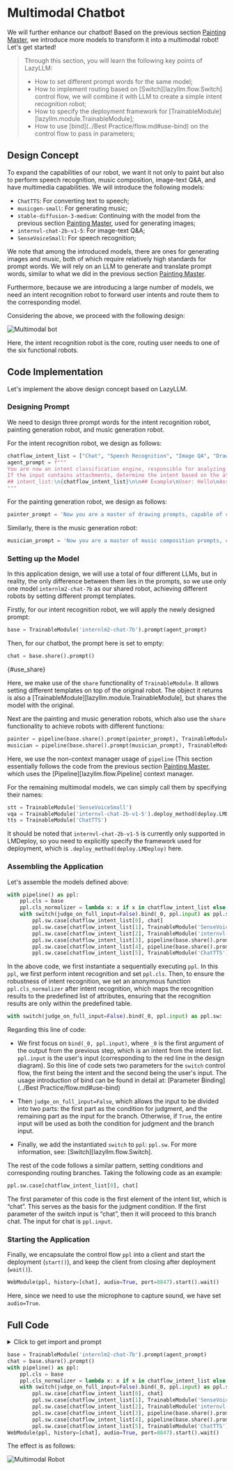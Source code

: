 # Multimodal Chatbot

We will further enhance our chatbot! Based on the previous section [Painting Master](painting_master.md), we introduce more models to transform it into a multimodal robot! Let's get started!

> Through this section, you will learn the following key points of LazyLLM:
>
> - How to set different prompt words for the same model;
> - How to implement routing based on [Switch][lazyllm.flow.Switch] control flow, we will combine it with LLM to create a simple intent recognition robot;
> - How to specify the deployment framework for [TrainableModule][lazyllm.module.TrainableModule];
> - How to use [bind](../Best Practice/flow.md#use-bind) on the control flow to pass in parameters;

## Design Concept

To expand the capabilities of our robot, we want it not only to paint but also to perform speech recognition, music composition, image-text Q&A, and have multimedia capabilities. We will introduce the following models:

- `ChatTTS`: For converting text to speech;
- `musicgen-small`: For generating music;
- `stable-diffusion-3-medium`: Continuing with the model from the previous section [Painting Master](painting_master.md), used for generating images;
- `internvl-chat-2b-v1-5`: For image-text Q&A;
- `SenseVoiceSmall`: For speech recognition;

We note that among the introduced models, there are ones for generating images and music, both of which require relatively high standards for prompt words. We will rely on an LLM to generate and translate prompt words, similar to what we did in the previous section [Painting Master](painting_master.md).

Furthermore, because we are introducing a large number of models, we need an intent recognition robot to forward user intents and route them to the corresponding model.

Considering the above, we proceed with the following design:

![Multimodal bot](../assets/3_multimodal-bot3.svg)

Here, the intent recognition robot is the core, routing user needs to one of the six functional robots.

## Code Implementation

Let's implement the above design concept based on LazyLLM.

### Designing Prompt

We need to design three prompt words for the intent recognition robot, painting generation robot, and music generation robot.

For the intent recognition robot, we design as follows:

```python
chatflow_intent_list = ["Chat", "Speech Recognition", "Image QA", "Drawing", "Generate Music", "Text to Speech"]
agent_prompt = f"""
You are now an intent classification engine, responsible for analyzing user input text based on dialogue information and determining a unique intent category.\nOnly reply with the name of the intent, do not output any additional fields, and do not translate. "intent_list" is the list of all intent names.\n
If the input contains attachments, determine the intent based on the attachment file extension with the highest priority: if it is an image extension like .jpg, .png, etc., then output: Image QA; if it is an audio extension like .mp3, .wav, etc., then output: Speech Recognition.
## intent_list:\n{chatflow_intent_list}\n\n## Example\nUser: Hello\nAssistant: Chat
"""
```

For the painting generation robot, we design as follows:

```python
painter_prompt = 'Now you are a master of drawing prompts, capable of converting any Chinese content entered by the user into English drawing prompts. In this task, you need to convert any input content into English drawing prompts, and you can enrich and expand the prompt content.'
```

Similarly, there is the music generation robot:

```python
musician_prompt = 'Now you are a master of music composition prompts, capable of converting any Chinese content entered by the user into English music composition prompts. In this task, you need to convert any input content into English music composition prompts, and you can enrich and expand the prompt content.'
```
### Setting up the Model

In this application design, we will use a total of four different LLMs, but in reality, the only difference between them lies in the prompts, so we use only one model `internlm2-chat-7b` as our shared robot, achieving different robots by setting different prompt templates.

Firstly, for our intent recognition robot, we will apply the newly designed prompt:

```python
base = TrainableModule('internlm2-chat-7b').prompt(agent_prompt)
```

Then, for our chatbot, the prompt here is set to empty:

```python
chat = base.share().prompt()
```

[](){#use_share}

Here, we make use of the `share` functionality of `TrainableModule`. It allows setting different templates on top of the original robot. The object it returns is also a [TrainableModule][lazyllm.module.TrainableModule], but shares the model with the original.

Next are the painting and music generation robots, which also use the `share` functionality to achieve robots with different functions:

```python
painter = pipeline(base.share().prompt(painter_prompt), TrainableModule('stable-diffusion-3-medium'))
musician = pipeline(base.share().prompt(musician_prompt), TrainableModule('musicgen-small'))
```

Here, we use the non-context manager usage of `pipeline` 
(This section essentially follows the code from the previous section [Painting Master](painting_master.md), which uses the [Pipeline][lazyllm.flow.Pipeline] context manager.


For the remaining multimodal models, we can simply call them by specifying their names:

```python
stt = TrainableModule('SenseVoiceSmall')
vqa = TrainableModule('internvl-chat-2b-v1-5').deploy_method(deploy.LMDeploy)
tts = TrainableModule('ChatTTS')
```

It should be noted that `internvl-chat-2b-v1-5` is currently only supported in LMDeploy, so you need to explicitly specify the framework used for deployment, which is `.deploy_method(deploy.LMDeploy)` here.

### Assembling the Application

Let's assemble the models defined above:

```python
with pipeline() as ppl:
    ppl.cls = base
    ppl.cls_normalizer = lambda x: x if x in chatflow_intent_list else chatflow_intent_list[0]
    with switch(judge_on_full_input=False).bind(_0, ppl.input) as ppl.sw:
        ppl.sw.case[chatflow_intent_list[0], chat]
        ppl.sw.case[chatflow_intent_list[1], TrainableModule('SenseVoiceSmall')]
        ppl.sw.case[chatflow_intent_list[2], TrainableModule('internvl-chat-2b-v1-5').deploy_method(deploy.LMDeploy)]
        ppl.sw.case[chatflow_intent_list[3], pipeline(base.share().prompt(painter_prompt), TrainableModule('stable-diffusion-3-medium'))]
        ppl.sw.case[chatflow_intent_list[4], pipeline(base.share().prompt(musician_prompt), TrainableModule('musicgen-small'))]
        ppl.sw.case[chatflow_intent_list[5], TrainableModule('ChatTTS')]
```

In the above code, we first instantiate a sequentially executing `ppl`. In this `ppl`, we first perform intent recognition and set `ppl.cls`.
Then, to ensure the robustness of intent recognition, we set an anonymous function `ppl.cls_normalizer` after intent recognition,
which maps the recognition results to the predefined list of attributes, ensuring that the recognition results are only within the predefined table.

```python
with switch(judge_on_full_input=False).bind(_0, ppl.input) as ppl.sw:
```

Regarding this line of code:

- We first focus on `bind(_0, ppl.input)`, where `_0` is the first argument of the output from the previous step, which is an intent from the intent list. `ppl.input` is the user's input (corresponding to the red line in the design diagram). So this line of code sets two parameters for the `switch` control flow, the first being the intent and the second being the user's input. The usage introduction of bind can be found in detail at: [Parameter Binding](../Best Practice/flow.md#use-bind)

- Then `judge_on_full_input=False`, which allows the input to be divided into two parts: the first part as the condition for judgment, and the remaining part as the input for the branch. Otherwise, if `True`, the entire input will be used as both the condition for judgment and the branch input.

- Finally, we add the instantiated `switch` to `ppl`: `ppl.sw`. For more information, see: [Switch][lazyllm.flow.Switch].

The rest of the code follows a similar pattern, setting conditions and corresponding routing branches. Taking the following code as an example:

```python
ppl.sw.case[chatflow_intent_list[0], chat]
```

The first parameter of this code is the first element of the intent list, which is “chat”. This serves as the basis for the judgment condition. If the first parameter of the switch input is “chat”, then it will proceed to this branch chat. The input for chat is `ppl.input`.

### Starting the Application
Finally, we encapsulate the control flow `ppl` into a client and start the deployment (`start()`), and keep the client from closing after deployment (`wait()`).

```python
WebModule(ppl, history=[chat], audio=True, port=8847).start().wait()
```

Here, since we need to use the microphone to capture sound, we have set `audio=True`.

## Full Code

<details>
<summary>Click to get import and prompt</summary>

```python
from lazyllm import TrainableModule, WebModule, deploy, pipeline, switch, _0

chatflow_intent_list = ["Chat", "Speech Recognition", "Image QA", "Drawing", "Generate Music", "Text to Speech"]
agent_prompt = f"""
You are now an intent classification engine, responsible for analyzing user input text based on dialogue information and determining a unique intent category.\nOnly reply with the name of the intent, do not output any additional fields, and do not translate. "intent_list" is the list of all intent names.\n
If the input contains attachments, determine the intent based on the attachment file extension with the highest priority: if it is an image extension like .jpg, .png, etc., then output: Image QA; if it is an audio extension like .mp3, .wav, etc., then output: Speech Recognition.
## intent_list:\n{chatflow_intent_list}\n\n## Example\nUser: Hello\nAssistant: Chat
"""
painter_prompt = 'Now you are a master of drawing prompts, capable of converting any Chinese content entered by the user into English drawing prompts. In this task, you need to convert any input content into English drawing prompts, and you can enrich and expand the prompt content.'
musician_prompt = 'Now you are a master of music composition prompts, capable of converting any Chinese content entered by the user into English music composition prompts. In this task, you need to convert any input content into English music composition prompts, and you can enrich and expand the prompt content.'
```
</details>

```python
base = TrainableModule('internlm2-chat-7b').prompt(agent_prompt)
chat = base.share().prompt()
with pipeline() as ppl:
    ppl.cls = base
    ppl.cls_normalizer = lambda x: x if x in chatflow_intent_list else chatflow_intent_list[0]
    with switch(judge_on_full_input=False).bind(_0, ppl.input) as ppl.sw:
        ppl.sw.case[chatflow_intent_list[0], chat]
        ppl.sw.case[chatflow_intent_list[1], TrainableModule('SenseVoiceSmall')]
        ppl.sw.case[chatflow_intent_list[2], TrainableModule('internvl-chat-2b-v1-5').deploy_method(deploy.LMDeploy)]
        ppl.sw.case[chatflow_intent_list[3], pipeline(base.share().prompt(painter_prompt), TrainableModule('stable-diffusion-3-medium'))]
        ppl.sw.case[chatflow_intent_list[4], pipeline(base.share().prompt(musician_prompt), TrainableModule('musicgen-small'))]
        ppl.sw.case[chatflow_intent_list[5], TrainableModule('ChatTTS')]
WebModule(ppl, history=[chat], audio=True, port=8847).start().wait()
```

The effect is as follows:

![Multimodal Robot](../assets/3_multimodal-bot2.png)
